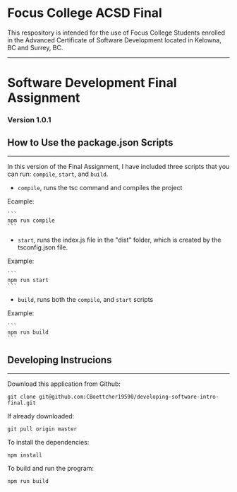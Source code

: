 # Focus College ACSD Final

This respository is intended for the use of Focus College Students enrolled in the Advanced Certificate of Software Development located in Kelowna, BC and Surrey, BC.

---
# Software Development Final Assignment


### Version 1.0.1


## How to Use the package.json Scripts
--------------------------------------
In this version of the Final Assignment, I have included three scripts that you can run: `compile`, `start`, and `build`.

* `compile`, runs the tsc command and compiles the project

Ecample:

    ```
    npm run compile
    ```

* `start`, runs the index.js file in the "dist" folder, which is created by the tsconfig.json file.

Example:

    ```
    npm run start
    ```
* `build`, runs both the `compile`, and `start` scripts
 
 Example:

    ```
    npm run build
    ```

## Developing Instrucions 
-------------------------
Download this application from Github:
```
git clone git@github.com:CBoettcher19590/developing-software-intro-final.git
```

If already downloaded:
```
git pull origin master
```

To install the dependencies:
```
npm install
```

To build and run the program:
```
npm run build
```
